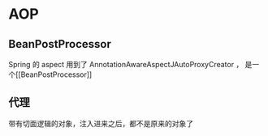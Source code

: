 # AOP
## BeanPostProcessor
Spring 的 aspect 用到了 AnnotationAwareAspectJAutoProxyCreator ，
是一个[[BeanPostProcessor]]

## 代理
带有切面逻辑的对象，注入进来之后，都不是原来的对象了